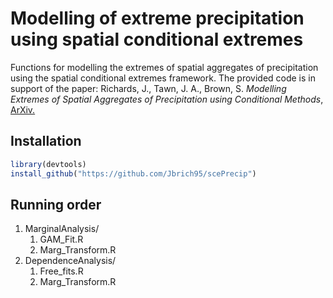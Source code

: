 # Modelling of extreme precipitation using spatial conditional extremes
Functions for modelling the extremes of spatial aggregates of precipitation using the spatial conditional extremes framework. The provided code is in support of the paper:
Richards, J., Tawn, J. A., Brown, S. <i>Modelling Extremes of Spatial Aggregates of Precipitation using Conditional Methods</i>, <a href = "https://arxiv.org/pdf/2102.10906.pdf">ArXiv.</a>
## Installation

```r
library(devtools)
install_github("https://github.com/Jbrich95/scePrecip")
```

## Running order
<ol>
  <li>MarginalAnalysis/<ol>
<li>GAM_Fit.R</li>
<li>Marg_Transform.R</li></ol>
</li>
  <li>DependenceAnalysis/<ol>
<li>Free_fits.R</li>
<li>Marg_Transform.R</li></ol>
</li>
  
</ol>
